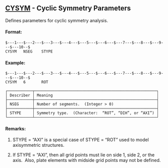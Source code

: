 ## [CYSYM](https://help.hexagonmi.com/bundle/MSC_Nastran_2022.4/page/Nastran_Combined_Book/qrg/bulkc2/TOC.CYSYM.xhtml) - Cyclic Symmetry Parameters

Defines parameters for cyclic symmetry analysis.

#### Format:

```nastran
$---1---$---2---$---3---$---4---$---5---$---6---$---7---$---8---$---9---$---10--$
CYSYM   NSEG    STYPE                                                           
```
#### Example:

```nastran
$---1---$---2---$---3---$---4---$---5---$---6---$---7---$---8---$---9---$---10--$
CYSYM   6       ROT                                                             
```
```text
┌───────────┬──────────────────────────────────────────────────────┐
│ Describer │ Meaning                                              │
├───────────┼──────────────────────────────────────────────────────┤
│ NSEG      │ Number of segments.  (Integer > 0)                   │
├───────────┼──────────────────────────────────────────────────────┤
│ STYPE     │ Symmetry type.  (Character:  “ROT”, “DIH”, or “AXI”) │
└───────────┴──────────────────────────────────────────────────────┘
```
#### Remarks:

1. STYPE = “AXI” is a special case of STYPE = “ROT” used to model axisymmetric structures.

2. If STYPE = “AXI”, then all grid points must lie on side 1, side 2, or the axis.  Also, plate elements with midside grid points may not be defined.

